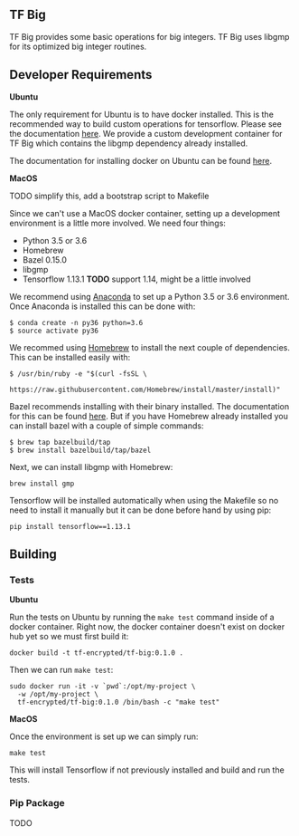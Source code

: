 ## TF Big

TF Big provides some basic operations for big integers. TF Big uses libgmp for its optimized big integer routines.

## Developer Requirements

**Ubuntu**

The only requirement for Ubuntu is to have docker installed. This is the recommended way to build custom operations for tensorflow. Please see the documentation [here](https://github.com/tensorflow/custom-op). We provide a custom development container for TF Big which contains the libgmp dependency already installed.

The documentation for installing docker on Ubuntu can be found [here](https://docs.docker.com/install/linux/docker-ce/ubuntu/).

**MacOS**

TODO simplify this, add a bootstrap script to Makefile

Since we can't use a MacOS docker container, setting up a development environment is a little more involved. We need four things:

- Python 3.5 or 3.6
- Homebrew
- Bazel 0.15.0
- libgmp
- Tensorflow 1.13.1 **TODO** support 1.14, might be a little involved

We recommend using [Anaconda](https://www.anaconda.com/distribution/) to set up a Python 3.5 or 3.6 environment. Once Anaconda is installed this can be done with:

```
$ conda create -n py36 python=3.6
$ source activate py36
```

We recommed using [Homebrew](https://brew.sh/) to install the next couple of dependencies. This can be installed easily with:

```
$ /usr/bin/ruby -e "$(curl -fsSL \
    https://raw.githubusercontent.com/Homebrew/install/master/install)"
```

Bazel recommends installing with their binary installed. The documentation for this can be found [here](https://docs.bazel.build/versions/master/install-os-x.html#install-with-installer-mac-os-x). But if you have Homebrew already installed you can install bazel with a couple of simple commands:

```
$ brew tap bazelbuild/tap
$ brew install bazelbuild/tap/bazel
```

Next, we can install libgmp with Homebrew:

```
brew install gmp
```

Tensorflow will be installed automatically when using the Makefile so no need to install it manually but it can be done before hand by using pip:

```
pip install tensorflow==1.13.1
```

## Building

### Tests

**Ubuntu**

Run the tests on Ubuntu by running the `make test` command inside of a docker container. Right now, the docker container doesn't exist on docker hub yet so we must first build it:

```
docker build -t tf-encrypted/tf-big:0.1.0 .
```

Then we can run `make test`:

```
sudo docker run -it -v `pwd`:/opt/my-project \
  -w /opt/my-project \
  tf-encrypted/tf-big:0.1.0 /bin/bash -c "make test"
```

**MacOS**

Once the environment is set up we can simply run:

```
make test
```

This will install Tensorflow if not previously installed and build and run the tests.

### Pip Package

TODO